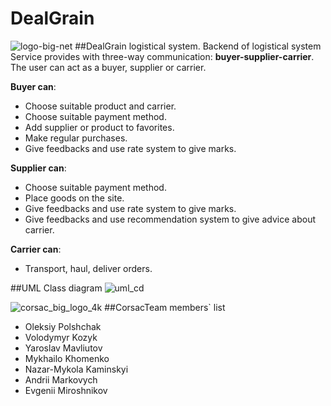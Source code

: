 # DealGrain

![logo-big-net](https://cloud.githubusercontent.com/assets/14862632/14582806/becfa1d6-0417-11e6-8376-57ded3c0c231.png)
##DealGrain logistical system.
Backend of logistical system
Service provides with three-way communication: **buyer-supplier-carrier**.
The user can act as a buyer, supplier or carrier.

**Buyer can**:
* Choose suitable product and carrier.
* Choose suitable payment method.
* Add supplier or product to favorites.
* Make regular purchases.
* Give feedbacks and use rate system to give marks.

**Supplier can**:
* Choose suitable payment method.
* Place goods on the site.
* Give feedbacks and use rate system to give marks.
* Give feedbacks and use recommendation system to give advice about carrier.

**Carrier can**:
* Transport, haul, deliver orders.

##UML Class diagram
![uml_cd](https://cloud.githubusercontent.com/assets/14862632/14589122/2a2703d6-04e3-11e6-8f0d-c3d5b9873523.png)


![corsac_big_logo_4k](https://cloud.githubusercontent.com/assets/14862632/14589192/a379100c-04e4-11e6-863a-5d44b3473ce6.png)
##CorsacTeam members` list
* Oleksiy Polshchak
* Volodymyr Kozyk
* Yaroslav Mavliutov
* Mykhailo Khomenko
* Nazar-Mykola Kaminskyi
* Andrii Markovych
* Evgenii Miroshnikov

